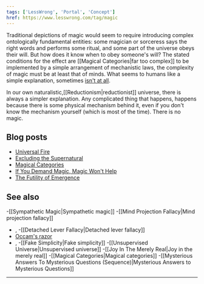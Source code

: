 ```yaml
---
tags: ['LessWrong', 'Portal', 'Concept']
href: https://www.lesswrong.com/tag/magic
---
```


Traditional depictions of magic would seem to require introducing complex ontologically fundamental entities: some magician or sorceress says the right words and performs some ritual, and some part of the universe obeys their will. But how does it know when to obey someone's will? The stated conditions for the effect are [[Magical Categories|far too complex]] to be implemented by a simple arrangement of mechanistic laws, the complexity of magic must be at least that of minds. What seems to humans like a simple explanation, sometimes [isn't at all](https://www.lesswrong.com/tag/occam-s-razor).

In our own naturalistic,[[Reductionism|reductionist]] universe, there is always a simpler explanation. Any complicated thing that happens, happens because there is some physical mechanism behind it, even if you don't know the mechanism yourself (which is most of the time). There is no magic.

## Blog posts
- [Universal Fire](http://lesswrong.com/lw/hq/universal_fire/)
- [Excluding the Supernatural](http://lesswrong.com/lw/tv/excluding_the_supernatural/)
- [Magical Categories](http://lesswrong.com/lw/td/magical_categories/)
- [If You Demand Magic, Magic Won't Help](http://lesswrong.com/lw/ou/if_you_demand_magic_magic_wont_help/)
- [The Futility of Emergence](http://lesswrong.com/lw/iv/the_futility_of_emergence/)

## See also
-[[Sympathetic Magic|Sympathetic magic]]
-[[Mind Projection Fallacy|Mind projection fallacy]]
- , 
-[[Detached Lever Fallacy|Detached lever fallacy]]
- [Occam's razor](https://www.lesswrong.com/tag/occam-s-razor)
- , 
-[[Fake Simplicity|Fake simplicity]]
-[[Unsupervised Universe|Unsupervised universe]]
-[[Joy In The Merely Real|Joy in the merely real]]
-[[Magical Categories|Magical categories]]
-[[Mysterious Answers To Mysterious Questions (Sequence)|Mysterious Answers to Mysterious Questions]]

 



---

